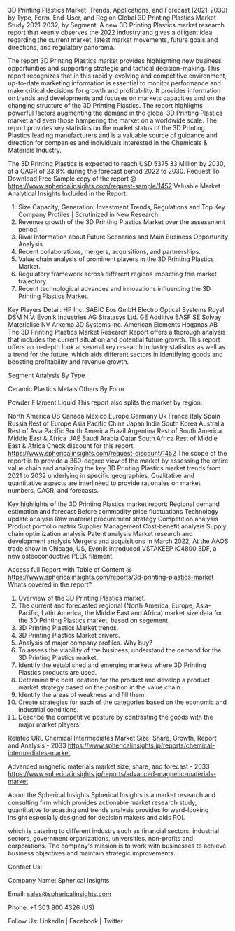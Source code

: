 3D Printing Plastics Market: Trends, Applications, and Forecast (2021-2030) by Type, Form, End-User, and Region
Global 3D Printing Plastics Market Study 2021-2032, by Segment. A new 3D Printing Plastics market research report that keenly observes the 2022 industry and gives a diligent idea regarding the current market, latest market movements, future goals and directions, and regulatory panorama.

The report 3D Printing Plastics market provides highlighting new business opportunities and supporting strategic and tactical decision-making. This report recognizes that in this rapidly-evolving and competitive environment, up-to-date marketing information is essential to monitor performance and make critical decisions for growth and profitability. It provides information on trends and developments and focuses on markets capacities and on the changing structure of the 3D Printing Plastics. The report highlights powerful factors augmenting the demand in the global 3D Printing Plastics market and even those hampering the market on a worldwide scale. The report provides key statistics on the market status of the 3D Printing Plastics leading manufacturers and is a valuable source of guidance and direction for companies and individuals interested in the Chemicals & Materials Industry.

The 3D Printing Plastics is expected to reach USD 5375.33 Million by 2030, at a CAGR of 23.8% during the forecast period 2022 to 2030.
Request To Download Free Sample copy of the report @ https://www.sphericalinsights.com/request-sample/1452
Valuable Market Analytical Insights Included in the Report:

1. Size Capacity, Generation, Investment Trends, Regulations and Top Key Company Profiles | Scrutinized in New Research.
2. Revenue growth of the 3D Printing Plastics Market over the assessment period.
3. Rival Information about Future Scenarios and Main Business Opportunity Analysis.
4. Recent collaborations, mergers, acquisitions, and partnerships.
5. Value chain analysis of prominent players in the 3D Printing Plastics Market.
6. Regulatory framework across different regions impacting this market trajectory.
7. Recent technological advances and innovations influencing the 3D Printing Plastics Market.

Key Players Detail:
HP Inc.
SABIC
Eos GmbH Electro Optical Systems
Royal DSM N.V.
Evonik Industries AG
Stratasys Ltd.
GE Additive
BASF SE
Solvay
Materialise NV
Arkema
3D Systems Inc.
American Elements
Hoganas AB
The 3D Printing Plastics Market Research Report offers a thorough analysis that includes the current situation and potential future growth. This report offers an in-depth look at several key research industry statistics as well as a trend for the future, which aids different sectors in identifying goods and boosting profitability and revenue growth.

Segment Analysis
By Type

Ceramic
Plastics
Metals
Others
By Form

Powder
Filament
Liquid
This report also splits the market by region:

North America
US
Canada
Mexico
Europe
Germany
Uk
France
Italy
Spain
Russia
Rest of Europe
Asia Pacific
China
Japan
India
South Korea
Australia
Rest of Asia Pacific
South America
Brazil
Argentina
Rest of South America
Middle East & Africa
UAE
Saudi Arabia
Qatar
South Africa
Rest of Middle East & Africa
Check discount for this report: https://www.sphericalinsights.com/request-discount/1452
The scope of the report is to provide a 360-degree view of the market by assessing the entire value chain and analyzing the key 3D Printing Plastics market trends from 2021 to 2032 underlying in specific geographies. Qualitative and quantitative aspects are interlinked to provide rationales on market numbers, CAGR, and forecasts.

Key highlights of the 3D Printing Plastics market report:
Regional demand estimation and forecast
Before commodity price fluctuations
Technology update analysis
Raw material procurement strategy
Competition analysis
Product portfolio matrix
Supplier Management
Cost-benefit analysis
Supply chain optimization analysis
Patent analysis
Market research and development analysis
Mergers and acquisitions
In March 2022, At the AAOS trade show in Chicago, US, Evonik introduced VSTAKEEP iC4800 3DF, a new osteoconductive PEEK filament.

Access full Report with Table of Content @ https://www.sphericalinsights.com/reports/3d-printing-plastics-market
Whats covered in the report?
1. Overview of the 3D Printing Plastics market.
2. The current and forecasted regional (North America, Europe, Asia-Pacific, Latin America, the Middle East and Africa) market size data for the 3D Printing Plastics market, based on segement.
3. 3D Printing Plastics Market trends.
4. 3D Printing Plastics Market drivers.
5. Analysis of major company profiles.
Why buy?
1. To assess the viability of the business, understand the demand for the 3D Printing Plastics market.
2. Identify the established and emerging markets where 3D Printing Plastics products are used.
3. Determine the best location for the product and develop a product market strategy based on the position in the value chain.
4. Identify the areas of weakness and fill them.
5. Create strategies for each of the categories based on the economic and industrial conditions.
6. Describe the competitive posture by contrasting the goods with the major market players.
 

Related URL
Chemical Intermediates Market Size, Share, Growth, Report and Analysis - 2033
https://www.sphericalinsights.jp/reports/chemical-intermediates-market

Advanced magnetic materials market size, share, and forecast - 2033
https://www.sphericalinsights.jp/reports/advanced-magnetic-materials-market

 

 

About the Spherical Insights
Spherical Insights is a market research and consulting firm which provides actionable market research study, quantitative forecasting and trends analysis provides forward-looking insight especially designed for decision makers and aids ROI.

which is catering to different industry such as financial sectors, industrial sectors, government organizations, universities, non-profits and corporations. The company's mission is to work with businesses to achieve business objectives and maintain strategic improvements.

Contact Us:

Company Name: Spherical Insights

Email: sales@sphericalinsights.com

Phone: +1 303 800 4326 (US)

Follow Us: LinkedIn | Facebook | Twitter

